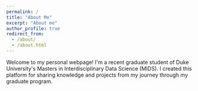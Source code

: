```yaml
---
permalink: /
title: "About Me"
excerpt: "About me"
author_profile: true
redirect_from: 
  - /about/
  - /about.html
---
```


Welcome to my personal webpage! I'm a recent graduate student of Duke University's Masters in Interdisciplinary Data Science (MIDS). I created this platform for sharing knowledge and projects from my journey through my graduate program. 
